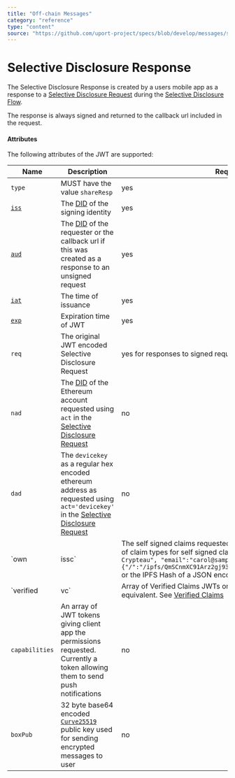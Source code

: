 ```yaml
---
title: "Off-chain Messages"
category: "reference"
type: "content"
source: "https://github.com/uport-project/specs/blob/develop/messages/shareresp.md"
---
```


# Selective Disclosure Response

The Selective Disclosure Response is created by a users mobile app as a response to a [Selective Disclosure Request](sharereq.md) during the [Selective Disclosure Flow](/flows/selectivedisclosure.md).

The response is always signed and returned to the callback url included in the request.

#### Attributes

The following attributes of the JWT are supported:

Name | Description | Required
---- | ----------- | --------
`type` | MUST have the value `shareResp` | yes
[`iss`](https://tools.ietf.org/html/rfc7519#section-4.1.1) | The [DID](https://w3c-ccg.github.io/did-spec/#decentralized-identifiers-dids) of the signing identity| yes
[`aud`](https://tools.ietf.org/html/rfc7519#section-4.1.3) | The [DID](https://w3c-ccg.github.io/did-spec/#decentralized-identifiers-dids) of the requester or the callback url if this was created as a response to an unsigned request | yes
[`iat`](https://tools.ietf.org/html/rfc7519#section-4.1.6) | The time of issuance | yes
[`exp`](https://tools.ietf.org/html/rfc7519#section-4.1.4) | Expiration time of JWT | yes
`req`| The original JWT encoded Selective Disclosure Request | yes for responses to signed requests
`nad`| The [DID](https://w3c-ccg.github.io/did-spec/#decentralized-identifiers-dids) of the Ethereum account requested using `act` in the [Selective Disclosure Request](sharereq.md) | no
`dad`| The `devicekey` as a regular hex encoded ethereum address as requested using `act='devicekey'` in the [Selective Disclosure Request](sharereq.md) | no
`own|issc` | The self signed claims requested from a user. Either as an Object of claim types for self signed claims eg: `{"name":"Carol Crypteau", "email":"carol@sample.com","image":{"/":"/ipfs/QmSCnmXC91Arz2gj934Ce4DeR7d9fULWRepjzGMX6SSazB"}}` or the IPFS Hash of a JSON encoded equivalent. See [claims](/messages/claims.md) | no
`verified|vc` | Array of Verified Claims JWTs or IPFS hash of JSON encoded equivalent. See [Verified Claims](/messages/verification.md) | no
`capabilities` | An array of JWT tokens giving client app the permissions requested. Currently a token allowing them to send push notifications | no
`boxPub` | 32 byte base64 encoded [`Curve25519`](http://nacl.cr.yp.to/box.html) public key used for sending encrypted messages to user | no
